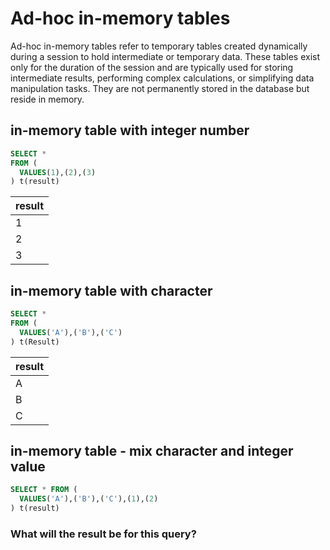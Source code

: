 # Ad-hoc in-memory tables

Ad-hoc in-memory tables refer to temporary tables created dynamically during a session to hold intermediate or temporary data. These tables exist only for the duration of the session and are typically used for storing intermediate results, performing complex calculations, or simplifying data manipulation tasks. They are not permanently stored in the database but reside in memory.

## in-memory table with integer number

```sql
SELECT *
FROM (
  VALUES(1),(2),(3)
) t(result)
```

| result  | 
| ------- | 
|    1    | 
|    2    | 
|    3    | 

## in-memory table with character

```sql
SELECT *
FROM (
  VALUES('A'),('B'),('C')
) t(Result)
```

| result  | 
| ------- | 
|    A    | 
|    B    | 
|    C    | 

## in-memory table - mix character and integer value

```sql
SELECT * FROM (
  VALUES('A'),('B'),('C'),(1),(2)
) t(result)
```

### What will the result be for this query?